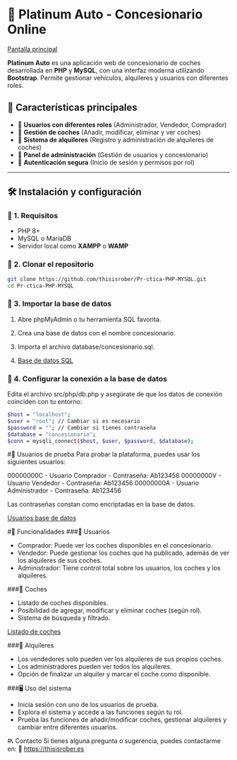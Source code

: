 # 🚗 Platinum Auto - Concesionario Online

[Pantalla principal](https://prnt.sc/4iber8x4VeD7)

**Platinum Auto** es una aplicación web de concesionario de coches desarrollada en **PHP** y **MySQL**, con una interfaz moderna utilizando **Bootstrap**. Permite gestionar vehículos, alquileres y usuarios con diferentes roles.

## 📌 Características principales
- 🔹 **Usuarios con diferentes roles** (Administrador, Vendedor, Comprador)
- 🔹 **Gestión de coches** (Añadir, modificar, eliminar y ver coches)
- 🔹 **Sistema de alquileres** (Registro y administración de alquileres de coches)
- 🔹 **Panel de administración** (Gestión de usuarios y concesionario)
- 🔹 **Autenticación segura** (Inicio de sesión y permisos por rol)

---

## 🛠️ Instalación y configuración

### 🔹 1. Requisitos
- PHP 8+
- MySQL o MariaDB
- Servidor local como **XAMPP** o **WAMP**

### 🔹 2. Clonar el repositorio
```sh
git clone https://github.com/thisisrober/Pr-ctica-PHP-MYSQL.git
cd Pr-ctica-PHP-MYSQL
```

### 🔹 3. Importar la base de datos
1. Abre phpMyAdmin o tu herramienta SQL favorita.
2. Crea una base de datos con el nombre concesionario.
3. Importa el archivo database/concesionario.sql.

4. [Base de datos SQL](https://prnt.sc/tuLTKUkyVdut)

### 🔹 4. Configurar la conexión a la base de datos
Edita el archivo src/php/db.php y asegúrate de que los datos de conexión coinciden con tu entorno:
```sh
$host = "localhost";
$user = "root"; // Cambiar si es necesario
$password = ""; // Cambiar si tienes contraseña
$database = "concesionario";
$conn = mysqli_connect($host, $user, $password, $database);
```

#👤 Usuarios de prueba
Para probar la plataforma, puedes usar los siguientes usuarios:

00000000C	- Usuario Comprador - Contraseña: Ab123456
00000000V	- Usuario Vendedor - Contraseña: Ab123456
00000000A	- Usuario Administrador - Contraseña: Ab123456

Las contraseñas constan como encriptadas en la base de datos.

[Usuarios base de datos](https://prnt.sc/aSM-fzd9RQ3l)

#🚀 Funcionalidades
###🔹 Usuarios
- Comprador: Puede ver los coches disponibles en el concesionario.
- Vendedor: Puede gestionar los coches que ha publicado, además de ver los alquileres de sus coches.
- Administrador: Tiene control total sobre los usuarios, los coches y los alquileres.

###🔹 Coches
- Listado de coches disponibles.
- Posibilidad de agregar, modificar y eliminar coches (según rol).
- Sistema de búsqueda y filtrado.

[Listado de coches](https://prnt.sc/jOZZBXNbuYkH)

###🔹 Alquileres
- Los vendedores solo pueden ver los alquileres de sus propios coches.
- Los administradores pueden ver todos los alquileres.
- Opción de finalizar un alquiler y marcar el coche como disponible.

###🖥️ Uso del sistema
- Inicia sesión con uno de los usuarios de prueba.
- Explora el sistema y accede a las funciones según tu rol.
- Prueba las funciones de añadir/modificar coches, gestionar alquileres y cambiar entre diferentes usuarios.

#📞 Contacto
Si tienes alguna pregunta o sugerencia, puedes contactarme en: 🔗 https://thisisrober.es
